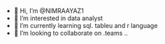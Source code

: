 - 👋 Hi, I’m @NIMRAAYAZ1
- 👀 I’m interested in data analyst 
- 🌱 I’m currently learning sql. tableu and r language 
- 💞️ I’m looking to collaborate on .teams ..


<!---
NIMRAAYAZ1/NIMRAAYAZ1 is a ✨ special ✨ repository because its `README.md` (this file) appears on your GitHub profile.
You can click the Preview link to take a look at your changes.
--->
